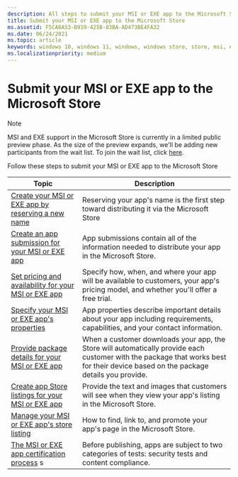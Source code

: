 ```yaml
---
description: All steps to submit your MSI or EXE app to the Microsoft Store
title: Submit your MSI or EXE app to the Microsoft Store
ms.assetid: F5CA0A53-B919-425B-83BA-AD473BE4FA32
ms.date: 06/24/2021
ms.topic: article
keywords: windows 10, windows 11, windows, windows store, store, msi, exe, unpackaged, unpackaged app, desktop app, traditional desktop app, 
ms.localizationpriority: medium
---
```


# Submit your MSI or EXE app to the Microsoft Store

> [!NOTE]
> MSI and EXE support in the Microsoft Store is currently in a limited public preview phase. As the size of the preview expands, we'll be adding new participants from the wait list. To join the wait list, click [here](https://aka.ms/storepreviewwaitlist).

Follow these steps to submit your MSI or EXE  app to the Microsoft Store

| Topic | Description          |
|-------|----------------------|
| [Create your MSI or EXE app by reserving a new name](create-your-app-by-reserving-a-name.md) | Reserving your app's name is the first step toward distributing it via the Microsoft Store |
| [Create an app submission for your MSI or EXE app](app-submissions.md)                       | App submissions contain all of the information needed to distribute your app in the Microsoft Store.  |
| [Set pricing and availability for your MSI or EXE app](set-app-pricing-and-availability.md)  | Specify how, when, and where your app will be available to customers, your app's pricing model, and whether you'll offer a free trial. |
| [Specify your MSI or EXE app's properties](enter-app-properties.md)                          | App properties describe important details about your app including requirements, capabilities, and your contact information. |
| [Provide package details for your MSI or EXE app](provide-package-details.md)                | When a customer downloads your app, the Store will automatically provide each customer with the package that works best for their device based on the package details you provide. |
| [Create app Store listings for your MSI or EXE app](create-app-store-listings.md)            | Provide the text and images that customers will see when they view your app's listing in the Microsoft Store. |
| [Manage your MSI or EXE app's store listing](manage-submission-options.md)                   | How to find, link to, and promote your app's page in the Microsoft Store. |
| [The MSI or EXE app certification process](the-app-certification-process.md)                 s| Before publishing, apps are subject to two categories of tests: security tests and content compliance. |
